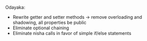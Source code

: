 Odayaka:
- Rewrite getter and setter methods -> remove overloading and shadowing, all properties be public
- Eliminate optional chaining
- Eliminate nisha calls in favor of simple if/else statements